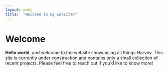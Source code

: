 ```yaml
---
layout: post
title:  "Welcome to my website!"
---
```


# Welcome

**Hello world**, and welcome to the website showcasing all things Harvey. This site is currently under construction and contains only a small collection of recent projects. Please feel free to reach out if you'd like to know more!


